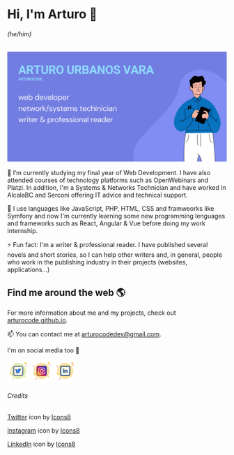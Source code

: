 # Hi, I'm Arturo 👋
###### (he/him)

<img src="./img/arturocode_github.png"/>

📜 I’m currently studying my final year of Web Development. I have also attended courses of technology platforms such as OpenWebinars and Platzi. In addition, I'm a Systems & Networks Technician and have worked in AlcalaBC and Serconi offering IT advice and technical support. 

🌱 I use languages like JavaScript, PHP, HTML, CSS and framweorks like Symfony and now I'm currently learning some new programming lenguages and frameworks such as React, Angular & Vue before doing my work internship.

⚡ Fun fact: I'm a writer & professional reader. I have published several novels and short stories, so I can help other writers and, in general, people who work in the publishing industry in their projects (websites, applications...)



## Find me around the web 🌎

For more information about me and my projects, check out <a href="http://arturocode.github.io">arturocode.github.io</a>.

📫 You can contact me at arturocodedev@gmail.com. 

I'm on social media too 📱

<a href="https://www.twitter.com/ArturoCode"><img src="./img/twitter.png"/></a>
<a href="https://www.instagram.com/arturocode"><img src="./img/instagram.png"/></a>
<a href="https://www.linkedin.com/arturocode"><img src="./img/linkedin.png"/></a>
     
     
###### Credits

<a target="_blank" href="https://icons8.com/icon/xWVjuc9hryql/twitter">Twitter</a> icon by <a target="_blank" href="https://icons8.com">Icons8</a>

<a target="_blank" href="https://icons8.com/icon/TEYr8ETaIfBJ/instagram">Instagram</a> icon by <a target="_blank" href="https://icons8.com">Icons8</a>

<a target="_blank" href="https://icons8.com/icon/108812/linkedin">LinkedIn</a> icon by <a target="_blank" href="https://icons8.com">Icons8</a>


<!--
**ArturoCode/arturocode** is a ✨ _special_ ✨ repository because its `README.md` (this file) appears on your GitHub profile.

Here are some ideas to get you started:

- 🔭 I’m currently working on ...
- 🌱 I’m currently learning ...
- 👯 I’m looking to collaborate on ...
- 🤔 I’m looking for help with ...
- 💬 Ask me about ...
- 📫 How to reach me: ...
- 😄 Pronouns: ...
- ⚡ Fun fact: ...
-->
